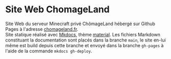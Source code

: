 # Site Web ChomageLand
Site Web du serveur Minecraft privé ChômageLand hébergé sur Github Pages à l'adresse [chomageland.fr](https://chomageland.fr).  
Site statique réalisé avec [Mkdocs](https://mkdocs.org), thème [material](https://squidfunk.github.io/mkdocs-material/). Les fichiers Markdown constituant la documentation sont placés dans la branche `main`, le site en-lui même est build depuis cette branche et envoyé dans la branche `gh-pages` à l'aide de la commande `mkdocs gh-deploy`.  


